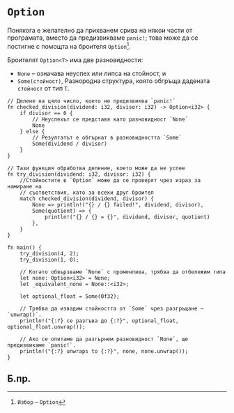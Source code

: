 # `Option`

Понякога е желателно да прихванем срива на някои части от програмата, вместо да
предизвикваме `panic!`; това може да се постигне с помощта на броителя
`Option`[^Option].

Броителят `Option<T>` има две разновидности:

* `None` – означава неуспех или липса на стойност, и
* `Some(стойност)`, Разнородна структура, която обгръща дадената `стойност` от тип `T`.

```rust,editable,ignore,mdbook-runnable
// Делене на цяло число, което не предизвиква `panic!`
fn checked_division(dividend: i32, divisor: i32) -> Option<i32> {
    if divisor == 0 {
        // Неуспехът се представя като разновидност `None`
        None
    } else {
        // Резултатът е обгърнат в разновидността `Some`
        Some(dividend / divisor)
    }
}

// Тази функция обработва деление, което може да не успее
fn try_division(dividend: i32, divisor: i32) {
    //Стойностите в `Option` може да се проверят чрез израз за намиране на
    // съответствия, като за всеки друг броител
    match checked_division(dividend, divisor) {
        None => println!("{} / {} failed!", dividend, divisor),
        Some(quotient) => {
            println!("{} / {} = {}", dividend, divisor, quotient)
        },
    }
}

fn main() {
    try_division(4, 2);
    try_division(1, 0);

    // Когато обвързваме `None` с променлива, трябва да отбележим типа
    let none: Option<i32> = None;
    let _equivalent_none = None::<i32>;

    let optional_float = Some(0f32);

    // Трябва да извадим стойността от `Some` чрез разгръщане – `unwrap()`.
    println!("{:?} се разгъва до {:?}", optional_float, optional_float.unwrap());

    // Ако се опитаме да разгърнем разновидност `None`, ще предизвикаме `panic!`.
    println!("{:?} unwraps to {:?}", none, none.unwrap());
}
```

## Б.пр.

[^Option]: `Избор` – `Option`
